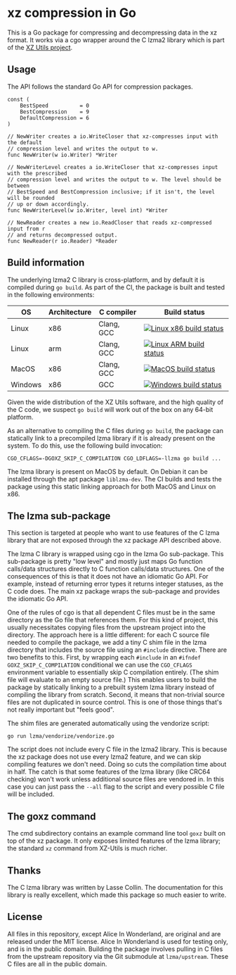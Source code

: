 # xz compression in Go

This is a Go package for compressing and decompressing data in the xz format.
It works via a cgo wrapper around the C lzma2 library which is part of the 
[XZ Utils project](https://tukaani.org/xz/).

## Usage

The API follows the standard Go API for compression packages.

```
const (
	BestSpeed          = 0
	BestCompression    = 9
	DefaultCompression = 6
)

// NewWriter creates a io.WriteCloser that xz-compresses input with the default 
// compression level and writes the output to w.
func NewWriter(w io.Writer) *Writer

// NewWriterLevel creates a io.WriteCloser that xz-compresses input with the prescribed 
// compression level and writes the output to w. The level should be between 
// BestSpeed and BestCompression inclusive; if it isn't, the level will be rounded
// up or down accordingly.
func NewWriterLevel(w io.Writer, level int) *Writer

// NewReader creates a new io.ReadCloser that reads xz-compressed input from r
// and returns decompressed output.
func NewReader(r io.Reader) *Reader
```

## Build information

The underlying lzma2 C library is cross-platform, and by default it is compiled during `go build`.
As part of the CI, the package is built and tested in the following environments:

| OS | Architecture | C compiler | Build status |
|---|---|---|---|
| Linux   | x86 | Clang, GCC | [![Linux x86 build status](https://github.com/jamespfennell/xz/actions/workflows/linux.yml/badge.svg?branch=main)](https://github.com/jamespfennell/xz/actions/workflows/linux.yml?query=branch%3Amain)
| Linux   | arm | Clang, GCC | [![Linux ARM build status](https://travis-ci.com/jamespfennell/xz.svg?branch=main)](https://travis-ci.com/github/jamespfennell/xz)
| MacOS   | x86 | Clang, GCC | [![MacOS build status](https://github.com/jamespfennell/xz/actions/workflows/macos.yml/badge.svg?branch=main)](https://github.com/jamespfennell/xz/actions/workflows/macos.yml?query=branch%3Amain)
| Windows | x86 | GCC | [![Windows build status](https://github.com/jamespfennell/xz/actions/workflows/windows.yml/badge.svg?branch=main)](https://github.com/jamespfennell/xz/actions/workflows/windows.yml?query=branch%3Amain)

Given the wide distribution of the XZ Utils software, and the high quality of the C code,
    we suspect `go build` will work out of the box on any 64-bit platform.

As an alternative to compiling the C files during `go build`, the package can statically link to a precompiled
lzma library if it is already present on the system.
To do this, use the following build invocation:
 
    CGO_CFLAGS=-DGOXZ_SKIP_C_COMPILATION CGO_LDFLAGS=-llzma go build ...
    
The lzma library is present on MacOS by default.
On Debian it can be installed through the apt package `liblzma-dev`.
The CI builds and tests the package using this static linking approach for both MacOS and Linux on x86.

## The lzma sub-package

This section is targeted at people who want to use features of the C lzma library that are not exposed
    through the xz package API described above.

The lzma C library is wrapped using cgo in the lzma Go sub-package.
This sub-package is pretty "low level" and mostly just maps Go function calls/data structures directly to
    C function calls/data structures.
One of the consequences of this is that it does not have an idiomatic Go API. 
For example, instead of returning error types it returns integer statuses, as the C code does.
The main xz package wraps the sub-package and provides the idiomatic Go API.

One of the rules of cgo is that all dependent C files must be in the same directory as the Go file that references
them.
For this kind of project, this usually necessitates copying files from the upstream project into the directory.
The approach here is a little different: 
    for each C source file needed to compile the package,
    we add a tiny C shim file in the lzma directory that includes the source file using an `#include` directive.
There are two benefits to this.
First, by wrapping each `#include` in an `#ifndef GOXZ_SKIP_C_COMPILATION` conditional we can 
    use the `CGO_CFLAGS` environment variable to essentially skip C compilation entirely.
(The shim file will evaluate to an empty source file.)
This enables users to build the package by statically linking to a prebuilt system lzma library instead
    of compiling the library from scratch.
Second, it means that non-trivial source files are not duplicated in source control.
This is one of those things that's not really important but "feels good".

The shim files are generated automatically using the vendorize script:

    go run lzma/vendorize/vendorize.go

The script does not include every C file in the lzma2 library.
This is because the xz package does not use every lzma2 feature, and we can skip compiling features we don't need.
Doing so cuts the compilation time about in half.
The catch is that some features of the lzma library
    (like CRC64 checking) won't work unless additional source files are vendored in.
In this case you can just pass the `--all` flag to the script and every possible C file will be included.

## The goxz command

The cmd subdirectory contains an example command line tool `goxz` built on top of the xz package.
It only exposes limited features of the lzma library; the standard `xz` command from XZ-Utils is
much richer.

## Thanks

The C lzma library was written by Lasse Collin.
The documentation for this library is really excellent, which made this package so much easier to write.

## License

All files in this repository, except Alice In Wonderland, are original and are released under the MIT license.
Alice In Wonderland is used for testing only, and is in the public domain.
Building the package involves pulling in C files from the upstream repository
    via the Git submodule at `lzma/upstream`.
These C files are all in the public domain.
